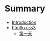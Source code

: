 # Summary

* [Introduction](README.md)
* [html5+css3](chapter1.md)
  * [第一天](chapter1/di-yi-tian.md)

